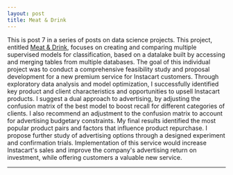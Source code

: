 ```yaml
---
layout: post
title: Meat & Drink
---
```


This is post 7 in a series of posts on data science projects. This project, entitled [Meat & Drink](https://github.com/Codr99/Portfolio/blob/master/Project_McNulty/MeatAndDrink.pdf), focuses on creating and comparing multiple supervised models for classification, based on a datalake built by accessing and merging tables from multiple databases. The goal of this individual project was to conduct a comprehensive feasibility study and proposal development for a new premium service for Instacart customers.  Through exploratory data analysis and model optimization, I successfully identified key product and client characteristics and opportunities to upsell Instacart products.  I suggest a dual approach to advertising, by adjusting the confusion matrix of the best model to boost recall for different categories of clients.  I also recommend an adjustment to the confusion matrix to account for advertising budgetary constraints.  My final results identified the most popular product pairs and factors that influence product repurchase.  I propose further study of advertising options through a designed experiment and confirmation trials.  Implementation of this service would increase Instacart's sales and improve the company's advertising return on investment, while offering customers a valuable new service.

<hr>
